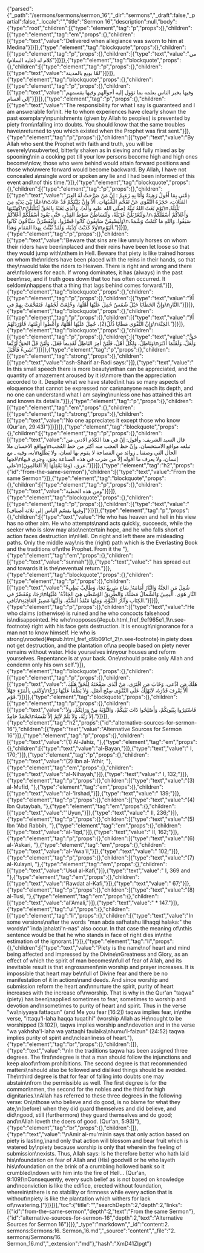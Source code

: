 {"parsed":{"_path":"/sermons/sermons/sermon_16","_dir":"sermons","_draft":false,"_partial":false,"_locale":"","title":"Sermon 16","description":null,"body":{"type":"root","children":[{"type":"element","tag":"p","props":{},"children":[{"type":"element","tag":"em","props":{},"children":[{"type":"text","value":"Delivered when allegiance was sworn to him at Medina"}]}]},{"type":"element","tag":"blockquote","props":{},"children":[{"type":"element","tag":"p","props":{},"children":[{"type":"text","value":"من كلام له (عليه السلام)"}]}]},{"type":"element","tag":"blockquote","props":{},"children":[{"type":"element","tag":"p","props":{},"children":[{"type":"text","value":"لمّا بويع بالمدينة"}]}]},{"type":"element","tag":"blockquote","props":{},"children":[{"type":"element","tag":"p","props":{},"children":[{"type":"text","value":"وفيها يخبر الناس بعلمه بما تؤول إليه أحوالهم وفيها يقسمهم إلى أقسام"}]}]},{"type":"element","tag":"p","props":{},"children":[{"type":"text","value":"The responsibility for what I say is guaranteed and I am answerable for\nit. He to whom experiences have clearly shown the past exemplary\npunishments (given by Allah to peoples) is prevented by piety from\nfalling into doubts. You should know that the same troubles have\nreturned to you which existed when the Prophet was first sent."}]},{"type":"element","tag":"p","props":{},"children":[{"type":"text","value":"By Allah who sent the Prophet with faith and truth, you will be severely\nsubverted, bitterly shaken as in sieving and fully mixed as by spooning\nin a cooking pot till your low persons become high and high ones become\nlow, those who were behind would attain forward positions and those who\nwere forward would become backward. By Allah, I have not concealed a\nsingle word or spoken any lie and I had been informed of this event and\nof this time."}]},{"type":"element","tag":"blockquote","props":{},"children":[{"type":"element","tag":"p","props":{},"children":[{"type":"text","value":"ذِمَّتي بِمَا أَقُولُ رَهِينَةٌ وَأَنَا بِهِ زَعِيمٌ : إِنَّ مَنْ صَرَّحَتْ لَهُ العِبَرُ عَمَّا بَيْنَ يَدَيْهِ مِنَ\nالمَثُلاتِ، حَجَزَهُ التَّقْوَى عَنْ تَقَحُّمِ الشُّبُهَاتِ. أَلاَ وَإِنَّ بَلِيَّتَكُمْ قَدْ عَادَتْ كَهَيْئَتِهَا\nيَوْمَ بَعَثَ اللهُ نَبِيَّهُ (صلى الله عليه وآله)، وَالَّذِي بَعَثَهُ بِالحَقِّ لَتُبَلْبَلُنَّ\nبَلْبَلَةً، وَلَتُغَرْبَلُنَّ غَرْبَلَةً، وَلَتُسَاطُنَّ سَوْطَ القِدْرِ، حَتَّى يَعُودَ أَسْفَلُكُمْ أَعْلاَكُمْ،\nوَأَعْلاَكُمْ أَسْفَلَكُمْ، وَلَيَسْبِقَنَّ سَابِقُونَ كَانُوا قَصَّرُوا، وَلَيُقَصِّرَنَّ سَبَّاقُونَ كَانُوا\nسَبَقُوا. وَاللهِ مَا كَتَمْتُ وَشْمَةً، وَلا كَذَبْتُ كِذْبَةً، وَلَقَدْ نُبِّئْتُ بِهذا المَقامِ وَهذَا\nاليَوْمِ."}]}]},{"type":"element","tag":"p","props":{},"children":[{"type":"text","value":"Beware that sins are like unruly horses on whom their riders have been\nplaced and their reins have been let loose so that they would jump with\nthem in Hell. Beware that piety is like trained horses on whom the\nriders have been placed with the reins in their hands, so that they\nwould take the riders to Heaven. There is right and wrong and there are\nfollowers for each. If wrong dominates, it has (always) in the past been\nso, and if truth goes down that too has often occurred. It seldom\nhappens that a thing that lags behind comes forward."}]},{"type":"element","tag":"blockquote","props":{},"children":[{"type":"element","tag":"p","props":{},"children":[{"type":"text","value":"أَلاَ وَإِنَّ الخَطَايَا خَيْلٌ شُمُسٌ حُمِلَ عَلَيْهَا أَهْلُها، وَخُلِعَتْ لُجُمُهَا، فَتَقَحَّمَتْ بِهِمْ في\nالنَّارِ."}]}]},{"type":"element","tag":"blockquote","props":{},"children":[{"type":"element","tag":"p","props":{},"children":[{"type":"text","value":"أَلاَ وَإِنَّ التَّقْوَى مَطَايَا ذُلُلٌ(2)، حُمِلَ عَلَيْهَا أَهْلُهَا، وَأُعْطُوا أَزِمَّتَها، فَأَوْرَدَتْهُمُ\nالجَنَّةَ."}]}]},{"type":"element","tag":"blockquote","props":{},"children":[{"type":"element","tag":"p","props":{},"children":[{"type":"text","value":"حَقٌّ وَبَاطِلٌ، وَلِكُلٍّ أَهْلٌ، فَلَئِنْ أَمِرَ البَاطِلُ لَقَدِيماً فَعَلَ، وَلَئِنْ قَلَّ الحقُّ لَرُبَّما\nوَلَعَلَّ، وَلَقَلَّمَا أَدْبَرَ شَيءٌ فَأَقْبَلَ!"}]}]},{"type":"element","tag":"p","props":{},"children":[{"type":"element","tag":"strong","props":{},"children":[{"type":"text","value":"ash-Sharif ar-Radi says:"}]},{"type":"text","value":" In this small speech there is more beauty\nthan can be appreciated, and the quantity of amazement aroused by it is\nmore than the appreciation accorded to it. Despite what we have stated\nit has so many aspects of eloquence that cannot be expressed nor can\nanyone reach its depth, and no one can understand what I am saying\nunless one has attained this art and known its details."}]},{"type":"element","tag":"p","props":{},"children":[{"type":"element","tag":"em","props":{},"children":[{"type":"element","tag":"strong","props":{},"children":[{"type":"text","value":"No one appreciates it except those who know (Qur'an, 29:43)"}]}]}]},{"type":"element","tag":"blockquote","props":{},"children":[{"type":"element","tag":"p","props":{},"children":[{"type":"text","value":"قال السيد الشريف: وأقول: إنّ في هذا الكلام الادنى من مواقع الاحسان ملا\nتبلغه مواقع الاستحسان، وإنّ حظ العجب منه أكثر من حظ العُجب به، وفيه ـ مع\nالحال التي وصفنا ـ زوائد من الفصاحة لا يقوم بها لسان، ولا يَطَّلع فَجها\nإنسان، ولا يعرف ما أقوله إلاّ من ضرب في هذه الصناعة بحق، وجرى فيها على\nعرق، (وَمَا يَعْقِلُهَا إلاّ العَالمِونَ)."}]}]},{"type":"element","tag":"h2","props":{"id":"from-the-same-sermon"},"children":[{"type":"text","value":"From the same Sermon"}]},{"type":"element","tag":"blockquote","props":{},"children":[{"type":"element","tag":"p","props":{},"children":[{"type":"text","value":"ومن هذه الخطبة"}]}]},{"type":"element","tag":"blockquote","props":{},"children":[{"type":"element","tag":"p","props":{},"children":[{"type":"text","value":"[وفيها يقسّم الناس إلى ثلاثة أصناف]"}]}]},{"type":"element","tag":"p","props":{},"children":[{"type":"text","value":"He who has heaven and hell in his view has no other aim. He who attempts\nand acts quickly, succeeds, while the seeker who is slow may also\nentertain hope, and he who falls short of action faces destruction in\nHell. On right and left there are misleading paths. Only the middle way\nis the (right) path which is the Everlasting Book and the traditions of\nthe Prophet. From it the "},{"type":"element","tag":"em","props":{},"children":[{"type":"text","value":"sunnah"}]},{"type":"text","value":" has spread out and towards it is the\neventual return."}]},{"type":"element","tag":"blockquote","props":{},"children":[{"type":"element","tag":"p","props":{},"children":[{"type":"text","value":"شُغِلَ مَنِ الجَنَّةُ وَالنَّارُ أَمَامَهُ! سَاع سَرِيعٌ نَجَا، وَطَالِبٌ بَطِيءٌ رَجَا، وَمُقَصِّرٌ في\nالنَّارِ هَوَى. الَيمِينُ وَالشِّمالُ مَضَلَّةٌ، وَالطَّرِيقُ الوُسْطَى هِيَ الجَادَّةُ' عَلَيْهَا بَاقي\nالكِتَابِ وَآثَارُ النُّبُوَّةِ، وَمِنْهَا مَنْفَذُ السُّنَّةِ، وَإلَيْهَا مَصِيرُ العَاقِبَةِ."}]}]},{"type":"element","tag":"p","props":{},"children":[{"type":"text","value":"He who claims (otherwise) is ruined and he who concocts falsehood is\ndisappointed. He who\nopposes{#epub.html_fref_9ef965e1_1\n.see-footnote} right with his face gets destruction. It is enough\nignorance for a man not to know himself. He who is strong\nrooted{#epub.html_fref_d9b091cf_2\n.see-footnote} in piety does not get destruction, and the plantation of\na people based on piety never remains without water. Hide yourselves in\nyour houses and reform yourselves. Repentance is at your back. One\nshould praise only Allah and condemn only his own self."}]},{"type":"element","tag":"blockquote","props":{},"children":[{"type":"element","tag":"p","props":{},"children":[{"type":"text","value":"هَلَكَ مَنِ ادَّعى، وَخَابَ مَنِ افْتَرَى، مَنْ أَبْدَى صَفْحَتَهُ لِلْحَقِّ هَلَكَ، وَكَفَى بِالْمَرْءِ جَهْلاً\nأَلاَّ يَعْرِفَ قَدْرَهُ، لاَيَهْلِكُ عَلَى التَّقْوَى سِنْخ أَصْل، وَلاَ يَظْمَأُ عَلَيْهَا زَرْعُ قَوْم."}]}]},{"type":"element","tag":"blockquote","props":{},"children":[{"type":"element","tag":"p","props":{},"children":[{"type":"text","value":"فَاسْتَتِرُوا بِبُيُوتِكُمْ، وَأَصْلِحُوا ذَاتَ بَيْنِكُمْ، وَالتَّوْبَةُ مِنْ وَرَائِكُمْ، وَلاَ يَحْمَدْ حَامِدٌ\nإِلاَّ رَبَّهُ، وَلاَ يَلُمْ لاَئِمٌ إِلاَّ نَفْسَهُ."}]}]},{"type":"element","tag":"h2","props":{"id":"alternative-sources-for-sermon-16"},"children":[{"type":"text","value":"Alternative Sources for Sermon 16"}]},{"type":"element","tag":"p","props":{},"children":[{"type":"text","value":"(1) Al-Jahiz, "},{"type":"element","tag":"em","props":{},"children":[{"type":"text","value":"al-Bayan,"}]},{"type":"text","value":" I, 170;"}]},{"type":"element","tag":"p","props":{},"children":[{"type":"text","value":"(2) Ibn al-'Athir, "},{"type":"element","tag":"em","props":{},"children":[{"type":"text","value":"al-Nihayah,"}]},{"type":"text","value":" I, 132;"}]},{"type":"element","tag":"p","props":{},"children":[{"type":"text","value":"(3) al-Mufid, "},{"type":"element","tag":"em","props":{},"children":[{"type":"text","value":"al-'Irshad,"}]},{"type":"text","value":" 139;"}]},{"type":"element","tag":"p","props":{},"children":[{"type":"text","value":"(4) Ibn Qutaybah, "},{"type":"element","tag":"em","props":{},"children":[{"type":"text","value":"'Uyun,"}]},{"type":"text","value":" II, 236;"}]},{"type":"element","tag":"p","props":{},"children":[{"type":"text","value":"(5) Ibn 'Abd Rabbih, "},{"type":"element","tag":"em","props":{},"children":[{"type":"text","value":"al-'Iqd,"}]},{"type":"text","value":" II, 162;"}]},{"type":"element","tag":"p","props":{},"children":[{"type":"text","value":"(6) al-'Askari, "},{"type":"element","tag":"em","props":{},"children":[{"type":"text","value":"al-'Awa'il,"}]},{"type":"text","value":" 102;"}]},{"type":"element","tag":"p","props":{},"children":[{"type":"text","value":"(7) al-Kulayni, "},{"type":"element","tag":"em","props":{},"children":[{"type":"text","value":"Usul al-Kafi,"}]},{"type":"text","value":" I, 369 and "},{"type":"element","tag":"em","props":{},"children":[{"type":"text","value":"Rawdat al-Kafi,"}]},{"type":"text","value":" 67;"}]},{"type":"element","tag":"p","props":{},"children":[{"type":"text","value":"(8) al-Tusi, "},{"type":"element","tag":"em","props":{},"children":[{"type":"text","value":"al'Amali,"}]},{"type":"text","value":" * 147."}]},{"type":"element","tag":"ul","props":{},"children":[{"type":"element","tag":"li","props":{},"children":[{"type":"text","value":"In some versions\nafter the words \"man abda safhatahu lilhaqqi halaka:\" the words\n\"`inda jahalati'n-nas\" also occur. In that case the meaning of\nthis sentence would be that he who stands in face of right dies in\nthe estimation of the ignorant.]"}]},{"type":"element","tag":"li","props":{},"children":[{"type":"text","value":"Piety is the name\nof heart and mind being affected and impressed by the Divine\nGreatness and Glory, as an effect of which the spirit of man becomes\nfull of fear of Allah, and its inevitable result is that engrossment\nin worship and prayer increases. It is impossible that heart may be\nfull of Divine fear and there be no manifestation of it in actions\nand deeds. And since worship and submission reform the heart and\nnurture the spirit, purity of heart increases with the increase of\nworship. That is why in the Qur'an \"taqwa\" (piety) has been\napplied sometimes to fear, sometimes to worship and devotion and\nsometimes to purity of heart and spirit. Thus in the verse \"wa\niyyaya fattaqun\" (and Me you fear [16:2]) taqwa implies fear, in\nthe verse, \"ittaqu'l-laha haqqa tuqatihi\" (worship Allah as He\nought to be worshipped [3:102]), taqwa implies worship and\ndevotion and in the verse \"wa yakhsha'l-laha wa yattaqhi faulaika\nhumu'l-faizun\" (24:52) taqwa implies purity of spirit and\ncleanliness of heart."},{"type":"element","tag":"br","props":{},"children":[]},{"type":"text","value":"\nIn the traditions taqwa has been assigned three degrees. The first\ndegree is that a man should follow the injunctions and keep aloof\nfrom prohibitions. The second degree is that recommended matters\nshould also be followed and disliked things should be avoided. The\nthird degree is that for fear of falling into doubts one may abstain\nfrom the permissible as well. The first degree is for the common\nmen, the second for the nobles and the third for high dignitaries.\nAllah has referred to these three degrees in the following verse: On\nthose who believe and do good, is no blame for what they ate,\n(before) when they did guard themselves and did believe, and did\ngood, still (furthermore) they guard themselves and do good; and\nAllah loveth the doers of good. (Qur'an, 5:93)"},{"type":"element","tag":"br","props":{},"children":[]},{"type":"text","value":"\nAmir al-mu'minin says that only action based on piety is lasting,\nand only that action will blossom and bear fruit which is watered by\npiety because worship is only that wherein the feeling of submission\nexists. Thus, Allah says: Is he therefore better who hath laid his\nfoundation on fear of Allah and (His) goodwill or he who layeth his\nfoundation on the brink of a crumbling hollowed bank so it crumbled\ndown with him into the fire of Hell... (Qur'an, 9:109)\nConsequently, every such belief as is not based on knowledge and\nconviction is like the edifice, erected without foundation, wherein\nthere is no stability or firmness while every action that is without\npiety is like the plantation which withers for lack of\nwatering.]"}]}]}],"toc":{"title":"","searchDepth":2,"depth":2,"links":[{"id":"from-the-same-sermon","depth":2,"text":"From the same Sermon"},{"id":"alternative-sources-for-sermon-16","depth":2,"text":"Alternative Sources for Sermon 16"}]}},"_type":"markdown","_id":"content:2. sermons:Sermons:16. Sermon_16.md","_source":"content","_file":"2. sermons/Sermons/16. Sermon_16.md","_extension":"md"},"hash":"XmD41Zlpgt"}